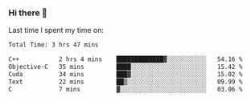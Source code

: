 ### Hi there 👋

<!--
**Grav1tum/Grav1tum** is a ✨ _special_ ✨ repository because its `README.md` (this file) appears on your GitHub profile.

Here are some ideas to get you started:

- 🔭 I’m currently working on ...
- 🌱 I’m currently learning ...
- 👯 I’m looking to collaborate on ...
- 🤔 I’m looking for help with ...
- 💬 Ask me about ...
- 📫 How to reach me: ...
- 😄 Pronouns: ...
- ⚡ Fun fact: ...
-->
Last time I spent my time on:
<!--START_SECTION:waka-->

```txt
Total Time: 3 hrs 47 mins

C++           2 hrs 4 mins    █████████████▓░░░░░░░░░░░   54.16 %
Objective-C   35 mins         ████░░░░░░░░░░░░░░░░░░░░░   15.42 %
Cuda          34 mins         ███▓░░░░░░░░░░░░░░░░░░░░░   15.02 %
Text          22 mins         ██▒░░░░░░░░░░░░░░░░░░░░░░   09.99 %
C             7 mins          ▓░░░░░░░░░░░░░░░░░░░░░░░░   03.06 %
```

<!--END_SECTION:waka-->
